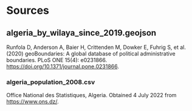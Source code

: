 # Sources

## algeria_by_wilaya_since_2019.geojson
Runfola D, Anderson A, Baier H, Crittenden M, Dowker E, Fuhrig S, et al. (2020) 
geoBoundaries: A global database of political administrative boundaries. 
PLoS ONE 15(4): e0231866. https://doi.org/10.1371/journal.pone.0231866. 


### algeria_population_2008.csv
Office National des Statistiques, Algeria. Obtained 4 July 2022 from https://www.ons.dz/.


